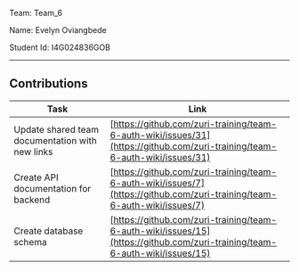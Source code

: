Team: Team_6

Name: Evelyn Oviangbede

Student Id: I4G024836GOB
<hr />

## Contributions

| Task | Link |
|------|------|
| Update shared team documentation with new links | [https://github.com/zuri-training/team-6-auth-wiki/issues/31](https://github.com/zuri-training/team-6-auth-wiki/issues/31) |
| Create API documentation for backend | [https://github.com/zuri-training/team-6-auth-wiki/issues/7](https://github.com/zuri-training/team-6-auth-wiki/issues/7) |
| Create database schema | [https://github.com/zuri-training/team-6-auth-wiki/issues/15](https://github.com/zuri-training/team-6-auth-wiki/issues/15) |
